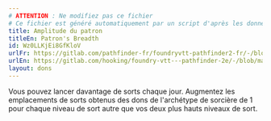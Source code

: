 ```yaml
---
# ATTENTION : Ne modifiez pas ce fichier
# Ce fichier est généré automatiquement par un script d'après les données du module Foundry VTT officiel et de sa traduction
title: Amplitude du patron
titleEn: Patron's Breadth
id: Wz0LLKjEi8GfKloV
urlFr: https://gitlab.com/pathfinder-fr/foundryvtt-pathfinder2-fr/-/blob/master/data/feats/Wz0LLKjEi8GfKloV.htm
urlEn: https://gitlab.com/hooking/foundry-vtt---pathfinder-2e/-/blob/master/packs/data/feats.db/patron-s-breadth.json
layout: dons
---
```

Vous pouvez lancer davantage de sorts chaque jour. Augmentez les emplacements de sorts obtenus des dons de l'archétype de sorcière de 1 pour chaque niveau de sort autre que vos deux plus hauts niveaux de sort.
